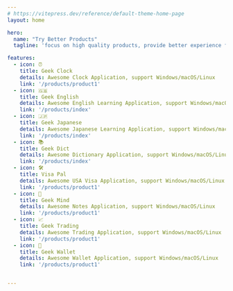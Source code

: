 ```yaml
---
# https://vitepress.dev/reference/default-theme-home-page
layout: home

hero:
  name: "Try Better Products"
  tagline: 'focus on high quality products, provide better experience for users'

features:
  - icon: ⏰
    title: Geek Clock
    details: Awesome Clock Application, support Windows/macOS/Linux
    link: '/products/product1'
  - icon: 🇬🇧
    title: Geek English
    details: Awesome English Learning Application, support Windows/macOS/Linux
    link: '/products/index'
  - icon: 🇯🇵
    title: Geek Japanese
    details: Awesome Japanese Learning Application, support Windows/macOS/Linux
    link: '/products/index'
  - icon: 📚
    title: Geek Dict
    details: Awesome Dictionary Application, support Windows/macOS/Linux
    link: '/products/index'
  - icon: 🛠️
    title: Visa Pal
    details: Awesome USA Visa Application, support Windows/macOS/Linux
    link: '/products/product1'
  - icon: 📒
    title: Geek Mind
    details: Awesome Notes Application, support Windows/macOS/Linux
    link: '/products/product1'
  - icon: 📈
    title: Geek Trading
    details: Awesome Trading Application, support Windows/macOS/Linux
    link: '/products/product1'
  - icon: 👛️
    title: Geek Wallet
    details: Awesome Wallet Application, support Windows/macOS/Linux
    link: '/products/product1'


---
```


